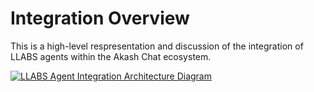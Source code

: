 # Integration Overview

This is a high-level respresentation and discussion of the integration of LLABS agents within the Akash Chat ecosystem.

[![LLABS Agent Integration Architecture Diagram](https://mermaid.ink/img/pako:eNqVVV1v2jAU_SuWp0qtBF0-CeRhEpCyodGpLe3LoA9uYpKIYGexI0o__vuc2AmBtNPgofj6Hh_fc8-teYU-DTB0YZihNAL33pIA8Tk7Ax5exQQDItIMbGMeAT9nnG4A47skJqEE-gliTEBBznA2JRxnK-RjsIqTxP1iGX17YnUYz-gau1-MoeX1Bh2fJjRzt1HMsUp1t3HAI9dIn49IQ8TxFu0UnTYZeHa_ptNH9pWhnUL3J8d5VdvEGlmaVpNd9RxHO4kMhZhwReaNLMt0arKRqVu6cQpZTFYZEpjc53lWldhzzOFoz2rZhjM8qUQWrCu1E0ezzIZaa6j_jxPH08AjDHy6SSkR4pnMPgjnz8-LvxcXoNv9Bh6mi-EasWgcIS6CRwWblsnv0lKJALPZdbWjYCoqsXdYOMb47eJ8fjuvInBbuHih4BWkxA8LSxaz2XA0l2swpoQjUXim4HJXcjOhguGaXIbH7ArULL1d58P0QGLRilb70oTuNuXEJHQr9-feT9UGsfo6nk0fy-MSu5BfsmJVjtqqpR5rKsl-Ya5YxWpLs_XjUS3DIAAJesIJA5wCHIS4YaTg6b4t4TVmDBUJ-Haorkj-uL-_qRpfIj5pTIG9yUUhTbbKsJZ9Ep0kB-gPZNaslTmKVjnVNq4mPjjwj5qVvga41QIvZmkiThe52m3hYpWu7S4QMmqruMsJA5SUOpVzx1alabL74MEtCjl4cJu5SkzYVChTVbs7-_6Ub2ITIytE-8arbVXh0VPVhBT6xZNzpGGeP5W_LeW00SxEJH5pPyJMocASlmM4QzvRViiT1XA2ImUIJkHzugZL0Rqx5jElbbID85tz2Nw5GKjPL7p6xn7-8TWN6d3_-zbSB6Z_fsM1IsKO8vFoXSF6Xh-HHfErHgfQFebgDtzgbIOKEL4WkCUUj_cGL6ErlgHK1gXNuziTIvKb0k11LKN5GEF3hRImojwNRK-8GIliNvVuJm7D2ZjmhEPXsEsO6L7CZxFp1qVj6JptaY6jW33L6sAddB3nUjdtXdNNvW_aA7P_3oEv5a3apWPrA93QNLM_MM2eo7__BUiUt6Q?type=png)](https://mermaid.live/edit#pako:eNqVVV1v2jAU_SuWp0qtBF0-CeRhEpCyodGpLe3LoA9uYpKIYGexI0o__vuc2AmBtNPgofj6Hh_fc8-teYU-DTB0YZihNAL33pIA8Tk7Ax5exQQDItIMbGMeAT9nnG4A47skJqEE-gliTEBBznA2JRxnK-RjsIqTxP1iGX17YnUYz-gau1-MoeX1Bh2fJjRzt1HMsUp1t3HAI9dIn49IQ8TxFu0UnTYZeHa_ptNH9pWhnUL3J8d5VdvEGlmaVpNd9RxHO4kMhZhwReaNLMt0arKRqVu6cQpZTFYZEpjc53lWldhzzOFoz2rZhjM8qUQWrCu1E0ezzIZaa6j_jxPH08AjDHy6SSkR4pnMPgjnz8-LvxcXoNv9Bh6mi-EasWgcIS6CRwWblsnv0lKJALPZdbWjYCoqsXdYOMb47eJ8fjuvInBbuHih4BWkxA8LSxaz2XA0l2swpoQjUXim4HJXcjOhguGaXIbH7ArULL1d58P0QGLRilb70oTuNuXEJHQr9-feT9UGsfo6nk0fy-MSu5BfsmJVjtqqpR5rKsl-Ya5YxWpLs_XjUS3DIAAJesIJA5wCHIS4YaTg6b4t4TVmDBUJ-Haorkj-uL-_qRpfIj5pTIG9yUUhTbbKsJZ9Ep0kB-gPZNaslTmKVjnVNq4mPjjwj5qVvga41QIvZmkiThe52m3hYpWu7S4QMmqruMsJA5SUOpVzx1alabL74MEtCjl4cJu5SkzYVChTVbs7-_6Ub2ITIytE-8arbVXh0VPVhBT6xZNzpGGeP5W_LeW00SxEJH5pPyJMocASlmM4QzvRViiT1XA2ImUIJkHzugZL0Rqx5jElbbID85tz2Nw5GKjPL7p6xn7-8TWN6d3_-zbSB6Z_fsM1IsKO8vFoXSF6Xh-HHfErHgfQFebgDtzgbIOKEL4WkCUUj_cGL6ErlgHK1gXNuziTIvKb0k11LKN5GEF3hRImojwNRK-8GIliNvVuJm7D2ZjmhEPXsEsO6L7CZxFp1qVj6JptaY6jW33L6sAddB3nUjdtXdNNvW_aA7P_3oEv5a3apWPrA93QNLM_MM2eo7__BUiUt6Q)